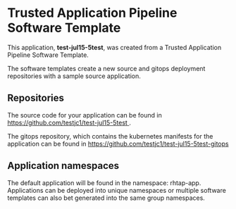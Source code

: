 # Trusted Application Pipeline Software Template

This application, **test-jul15-5test**, was created from a Trusted Application Pipeline Software Template.

The software templates create a new source and gitops deployment repositories with a sample source application. 

## Repositories

The source code for your application can be found in [https://github.com/testjc1/test-jul15-5test ](https://github.com/testjc1/test-jul15-5test ).
 
The gitops repository, which contains the kubernetes manifests for the application can be found in 
[https://github.com/testjc1/test-jul15-5test-gitops ](https://github.com/testjc1/test-jul15-5test-gitops ) 

## Application namespaces 

The default application will be found in the namespace: rhtap-app. Applications can be deployed into unique namespaces or multiple software templates can also bet generated into the same group namespaces.  
